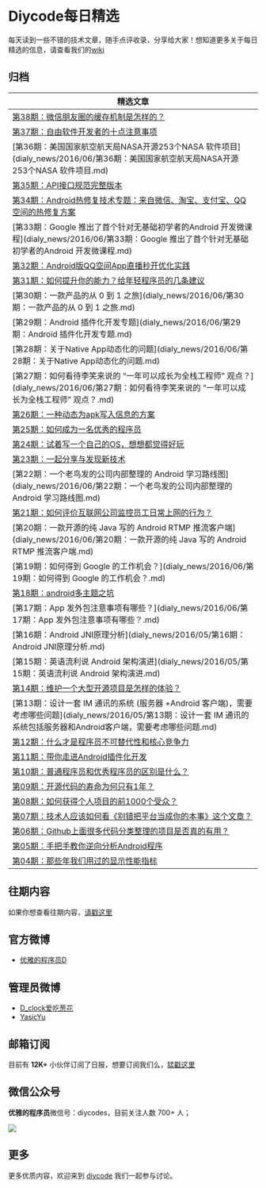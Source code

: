 # Diycode每日精选

每天读到一些不错的技术文章，随手点评收录，分享给大家！想知道更多关于每日精选的信息，请查看我们的[wiki](https://github.com/DiyCodes/code_news/wiki)

## 归档

|	精选文章	|
|------|
|[第38期：微信朋友圈的缓存机制是怎样的？](dialy_news/2016/07/第38期：微信朋友圈的缓存机制是怎样的？.md) 	|
|[第37期：自由软件开发者的十点注意事项](dialy_news/2016/06/第37期：自由软件开发者的十点注意事项.md) 	|
|[第36期：美国国家航空航天局NASA开源253个NASA 软件项目](dialy_news/2016/06/第36期：美国国家航空航天局NASA开源253个NASA 软件项目.md) 	|
|[第35期：API接口规范完整版本](dialy_news/2016/06/第35期：API接口规范完整版本.md) 	|
|[第34期：Android热修复技术专题：来自微信、淘宝、支付宝、QQ空间的热修复方案](dialy_news/2016/06/第34期：Android热修复技术专题：来自微信、淘宝、支付宝、QQ空间的热修复方案.md) 	|
|[第33期：Google 推出了首个针对无基础初学者的Android 开发微课程](dialy_news/2016/06/第33期：Google 推出了首个针对无基础初学者的Android 开发微课程.md) 	|
|[第32期：Android版QQ空间App直播秒开优化实践](dialy_news/2016/06/第32期：Android版QQ空间App直播秒开优化实践.md) 	|
|[第31期：如何提升你的能力？给年轻程序员的几条建议](dialy_news/2016/06/第31期：如何提升你的能力？给年轻程序员的几条建议.md) 	|
|[第30期：一款产品的从 0 到 1 之旅](dialy_news/2016/06/第30期：一款产品的从 0 到 1 之旅.md) 	|
|[第29期：Android 插件化开发专题](dialy_news/2016/06/第29期：Android 插件化开发专题.md) 	|
|[第28期：关于Native App动态化的问题](dialy_news/2016/06/第28期：关于Native App动态化的问题.md) 	|
|[第27期：如何看待李笑来说的 “一年可以成长为全栈工程师” 观点？](dialy_news/2016/06/第27期：如何看待李笑来说的 “一年可以成长为全栈工程师” 观点？.md) 	|
|[第26期：一种动态为apk写入信息的方案](dialy_news/2016/06/第26期：一种动态为apk写入信息的方案.md) 	|
|[第25期：如何成为一名优秀的程序员](dialy_news/2016/06/第25期：如何成为一名优秀的程序员.md) 	|
|[第24期：试着写一个自己的OS，想想都觉得好玩](dialy_news/2016/06/第24期：试着写一个自己的OS，想想都觉得好玩.md) 	|
|[第23期：一起分享与发现新技术](dialy_news/2016/06/第23期：一起分享与发现新技术.md) 	|
|[第22期：一个老鸟发的公司内部整理的 Android 学习路线图](dialy_news/2016/06/第22期：一个老鸟发的公司内部整理的 Android 学习路线图.md) 	|
|[第21期：如何评价互联网公司监控员工日常上网的行为？](dialy_news/2016/06/第21期：如何评价互联网公司监控员工日常上网的行为？.md) 	|
|[第20期：一款开源的纯 Java 写的 Android RTMP 推流客户端](dialy_news/2016/06/第20期：一款开源的纯 Java 写的 Android RTMP 推流客户端.md) 	|
|[第19期：如何得到 Google 的工作机会？](dialy_news/2016/06/第19期：如何得到 Google 的工作机会？.md) 	|
|[第18期：android多主题之坑](dialy_news/2016/06/第18期：android多主题之坑.md) 	|
|[第17期：App 发外包注意事项有哪些？](dialy_news/2016/06/第17期：App 发外包注意事项有哪些？.md) 	|
|[第16期：Android JNI原理分析](dialy_news/2016/05/第16期：Android JNI原理分析.md) 	|
|[第15期：英语流利说 Android 架构演进](dialy_news/2016/05/第15期：英语流利说 Android 架构演进.md) 	|
|[第14期：维护一个大型开源项目是怎样的体验？](dialy_news/2016/05/第14期：维护一个大型开源项目是怎样的体验？.md) 	|
|[第13期：设计一套 IM 通讯的系统 (服务器 +Android 客户端)，需要考虑哪些问题](dialy_news/2016/05/第13期：设计一套 IM 通讯的系统包括服务器和Android客户端，需要考虑哪些问题.md) |
|[第12期：什么才是程序员不可替代性和核心竞争力](dialy_news/2016/05/第12期：什么才是程序员不可替代性和核心竞争力.md) |
|[第11期：带你走进Android插件化开发](dialy_news/2016/05/第11期：带你走进Android插件化开发.md) |
|[第10期：普通程序员和优秀程序员的区别是什么？](dialy_news/2016/05/第10期：普通程序员和优秀程序员的区别是什么？.md) |
|[第09期：开源代码的寿命为何只有1年？](dialy_news/2016/05/第09期：开源代码的寿命为何只有1年？.md) |
|[第08期：如何获得个人项目的前1000个受众？](dialy_news/2016/05/第08期：如何获得个人项目的前1000个受众？.md) |
|[第07期：技术人应该如何看《别错把平台当成你的本事》这个文章？](dialy_news/2016/05/第07期：技术人应该如何看《别错把平台当成你的本事》这个文章？.md) |
|[第06期：Github上面很多代码分类整理的项目是否真的有用？](dialy_news/2016/05/第06期：Github上面很多代码分类整理的项目是否真的有用？.md) |
|[第05期：手把手教你逆向分析Android程序](dialy_news/2016/05/第05期：手把手教你逆向分析Android程序.md) |
|[第04期：那些年我们用过的显示性能指标](dialy_news/2016/05/第04期：那些年我们用过的显示性能指标.md) |

## 往期内容

如果你想查看往期内容，[请戳这里](dialy_news/)

## 官方微博

- [优雅的程序员D](http://weibo.com/u/5891258264?topnav=1&wvr=6&topsug=1&is_all=1)

## 管理员微博

- [D_clock爱吃葱花](http://weibo.com/2480694892/profile?rightmod=1&wvr=6&mod=personinfo&is_all=1)
- [YasicYu](http://weibo.com/3917305697/profile?rightmod=1&wvr=6&mod=personinfo&is_all=1)

## 邮箱订阅

目前有 **12K+** 小伙伴订阅了日报，想要订阅我们么，[猛戳这里](http://list.qq.com/cgi-bin/qf_invite?id=d469993d2c888e971c0fbb2309c4d84256968386b126b967)

## 微信公众号

**优雅的程序员**微信号：diycodes，目前关注人数 700+ 人；

![](http://diycode.b0.upaiyun.com/photo/2016/f031fc25263f7294711038efa72ae579.jpg)

## 更多

更多优质内容，欢迎来到 [diycode](http://diycode.cc/) 我们一起参与讨论。
